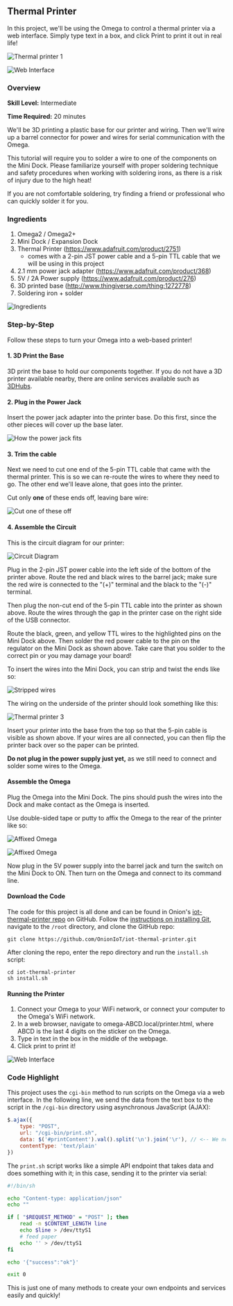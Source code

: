 ## Thermal Printer

In this project, we'll be using the Omega to control a thermal printer via a web interface. Simply type text in a box, and click Print to print it out in real life!

![Thermal printer 1](./img/thermal-printer-1.jpg)

![Web Interface](./img/thermal-printer-web-page.png)

### Overview

**Skill Level:** Intermediate

**Time Required:** 20 minutes

We'll be 3D printing a plastic base for our printer and wiring. Then we'll wire up a barrel connector for power and wires for serial communication with the Omega.

This tutorial will require you to solder a wire to one of the components on the Mini Dock. Please familiarize yourself with proper soldering technique and safety procedures when working with soldering irons, as there is a risk of injury due to the high heat! 

If you are not comfortable soldering, try finding a friend or professional who can quickly solder it for you.

### Ingredients

1. Omega2 / Omega2+
1. Mini Dock / Expansion Dock
1. Thermal Printer (https://www.adafruit.com/product/2751) 
    * comes with a 2-pin JST power cable and a 5-pin TTL cable that we will be using in this project
1. 2.1 mm power jack adapter (https://www.adafruit.com/product/368)
1. 5V / 2A Power supply (https://www.adafruit.com/product/276)
1. 3D printed base (http://www.thingiverse.com/thing:1272778)
1. Soldering iron + solder

![Ingredients](./img/thermal-printer-ingredients.jpg)

### Step-by-Step

Follow these steps to turn your Omega into a web-based printer!

#### 1. 3D Print the Base

3D print the base to hold our components together. If you do not have a 3D printer available nearby, there are online services available such as [3DHubs](https://www.3dhubs.com/).

#### 2. Plug in the Power Jack

Insert the power jack adapter into the printer base. Do this first, since the other pieces will cover up the base later.

![How the power jack fits](./img/thermal-printer-base.jpg)

#### 3. Trim the cable

Next we need to cut one end of the 5-pin TTL cable that came with the thermal printer. This is so we can re-route the wires to where they need to go. The other end we'll leave alone, that goes into the printer.

Cut only **one** of these ends off, leaving bare wire:

![Cut one of these off](./img/thermal-printer-cable.jpg)

#### 4. Assemble the Circuit

This is the circuit diagram for our printer:

![Circuit Diagram](./img/thermal-printer-circuit-diagram.png)

Plug in the 2-pin JST power cable into the left side of the bottom of the printer above. Route the red and black wires to the barrel jack; make sure the red wire is connected to the "(+)" terminal and the black to the "(-)" terminal. 

Then plug the non-cut end of the 5-pin TTL cable into the printer as shown above. Route the wires through the gap in the printer case on the right side of the USB connector. 

Route the black, green, and yellow TTL wires to the highlighted pins on the Mini Dock above. Then solder the red power cable to the pin on the regulator on the Mini Dock as shown above. Take care that you solder to the correct pin or you may damage your board!

To insert the wires into the Mini Dock, you can strip and twist the ends like so:

![Stripped wires](../oled/img/temperature-monitor-assembly-01.jpg)

The wiring on the underside of the printer should look something like this:

![Thermal printer 3](./img/thermal-printer-3.jpg)

Insert your printer into the base from the top so that the 5-pin cable is visible as shown above. If your wires are all connected, you can then flip the printer back over so the paper can be printed.

**Do not plug in the power supply just yet,** as we still need to connect and solder some wires to the Omega.

#### Assemble the Omega

Plug the Omega into the Mini Dock. The pins should push the wires into the Dock and make contact as the Omega is inserted.

Use double-sided tape or putty to affix the Omega to the rear of the printer like so:

![Affixed Omega](./img/thermal-printer-assembled-01.jpg)

![Affixed Omega](./img/thermal-printer-assembled-02.jpg)

Now plug in the 5V power supply into the barrel jack and turn the switch on the Mini Dock to ON. Then turn on the Omega and connect to its command line.

#### Download the Code


The code for this project is all done and can be found in Onion's [iot-thermal-printer repo](https://github.com/OnionIoT/iot-thermal-printer) on GitHub. Follow the [instructions on installing Git](https://docs.onion.io/omega2-docs/installing-and-using-git.html), navigate to the `/root` directory, and clone the GitHub repo:

```
git clone https://github.com/OnionIoT/iot-thermal-printer.git
```

After cloning the repo, enter the repo directory and run the `install.sh` script:

```
cd iot-thermal-printer
sh install.sh
```

#### Running the Printer

1. Connect your Omega to your WiFi network, or connect your computer to the Omega's WiFi network.
1. In a web browser, navigate to omega-ABCD.local/printer.html, where ABCD is the last 4 digits on the sticker on the Omega.
1. Type in text in the box in the middle of the webpage.
1. Click print to print it!

![Web Interface](./img/thermal-printer-web-page.png)

### Code Highlight

This project uses the `cgi-bin` method to run scripts on the Omega via a web interface. In the following line, we send the data from the text box to the script in the `/cgi-bin` directory using asynchronous JavaScript (AJAX):

```javascript
$.ajax({
    type: "POST",
    url: "/cgi-bin/print.sh",
    data: $('#printContent').val().split('\n').join('\r'), // <-- We need to replace \n with \r
    contentType: 'text/plain'
})
```

The `print.sh` script works like a simple API endpoint that takes data and does something with it; in this case, sending it to the printer via serial:

```sh
#!/bin/sh

echo "Content-type: application/json"
echo ""

if [ "$REQUEST_METHOD" = "POST" ]; then
    read -n $CONTENT_LENGTH line
    echo $line > /dev/ttyS1
    # feed paper
    echo '' > /dev/ttyS1
fi

echo '{"success":"ok"}'

exit 0
```

This is just one of many methods to create your own endpoints and services easily and quickly!